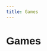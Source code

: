 ```yaml
---
title: Games
---
```


# Games

<GamesList />

<style>
  body {
    font-family: 'Quicksand', sans-serif;
  }
</style>